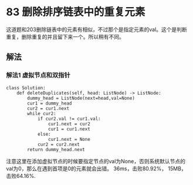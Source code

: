 # 83 删除排序链表中的重复元素
这道题和203删除链表中的元素有相似，不过那个是指定元素的val。这个是判断重复，删除重复的并且留下来一个。所以稍有不同。
## 解法
### 解法1 虚拟节点和双指针

```python3
class Solution:
    def deleteDuplicates(self, head: ListNode) -> ListNode:
        dummy_head = ListNode(next=head,val=None)
        cur1 = dummy_head
        cur2 = cur1.next
        while cur2:
            if cur2.val != cur1.val:
                cur1.next = cur2
                cur1 = cur1.next
            else:
                cur1.next = None
            cur2 = cur2.next
        return dummy_head.next
```
注意这里在添加虚拟节点的时候要指定节点的val为None，否则系统默认节点的val为0，那么在遇到首项是0的元素就会出错。
36ms，击败80.92%， 15MB，击败64.16%.